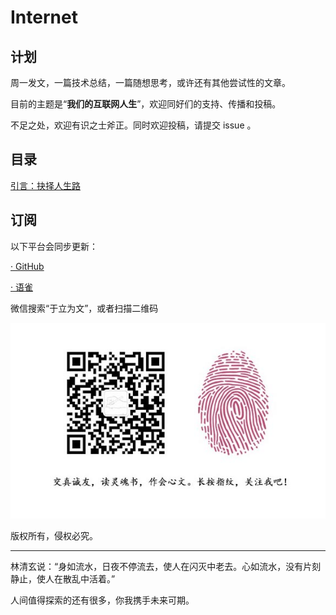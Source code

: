 # Internet

## 计划

周一发文，一篇技术总结，一篇随想思考，或许还有其他尝试性的文章。

目前的主题是“**我们的互联网人生**”，欢迎同好们的支持、传播和投稿。

不足之处，欢迎有识之士斧正。同时欢迎投稿，请提交 issue 。




## 目录

[引言：抉择人生路](./docs/引言：抉择人生路.md)




## 订阅

以下平台会同步更新：

[· GitHub](https://github.com/shxingzhe/Internet)

[· 语雀](https://www.yuque.com/yuli/internet)

微信搜索“于立为文”，或者扫描二维码

![](./docs/wechat-mp.jpg)



版权所有，侵权必究。

---

林清玄说：“身如流水，日夜不停流去，使人在闪灭中老去。心如流水，没有片刻静止，使人在散乱中活着。”

人间值得探索的还有很多，你我携手未来可期。


